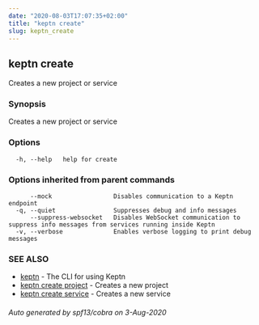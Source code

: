 ```yaml
---
date: "2020-08-03T17:07:35+02:00"
title: "keptn create"
slug: keptn_create
---
```

## keptn create

Creates a new project or service

### Synopsis

Creates a new project or service

### Options

```
  -h, --help   help for create
```

### Options inherited from parent commands

```
      --mock                 Disables communication to a Keptn endpoint
  -q, --quiet                Suppresses debug and info messages
      --suppress-websocket   Disables WebSocket communication to suppress info messages from services running inside Keptn
  -v, --verbose              Enables verbose logging to print debug messages
```

### SEE ALSO

* [keptn](../keptn/)	 - The CLI for using Keptn
* [keptn create project](../keptn_create_project/)	 - Creates a new project
* [keptn create service](../keptn_create_service/)	 - Creates a new service

###### Auto generated by spf13/cobra on 3-Aug-2020
